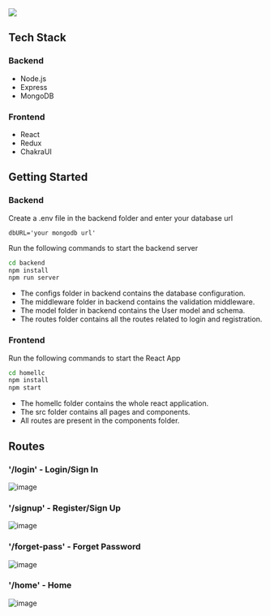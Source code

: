 <img src='https://www.home.llc/guide/nikfiles/uploads/2021/07/homellc-Logo.png' />

## Tech Stack

### Backend
<ul>
<li>Node.js</li>
<li>Express</li>
<li>MongoDB</li>
</ul>

### Frontend
<ul>
<li>React</li>
<li>Redux</li>
<li>ChakraUI</li>
</ul>

## Getting Started


### Backend

Create a .env file in the backend folder and enter your database url
```env
dbURL='your mongodb url'
```
Run the following commands to start the backend server
```sh 
cd backend
npm install
npm run server
```
* The configs folder in backend contains the database configuration.
* The middleware folder in backend contains the validation middleware.
* The model folder in backend contains the User model and schema.
* The routes folder contains all the routes related to login and registration.

### Frontend

Run the following commands to start the React App
```sh
cd homellc
npm install
npm start
```
* The homellc folder contains the whole react application.
* The src folder contains all pages and components.
* All routes are present in the components folder.

## Routes

### '/login' - Login/Sign In
![image](https://user-images.githubusercontent.com/91782650/222635475-9a6d7236-1e58-407d-9578-6a811792f711.jpg)


### '/signup' - Register/Sign Up
![image](https://user-images.githubusercontent.com/91782650/222665006-9ed586fe-b9ac-4bf7-a737-071b37f3c3e6.jpg)

### '/forget-pass' - Forget Password
![image](https://user-images.githubusercontent.com/91782650/222665503-b4dd35de-5f42-4be7-85d3-093f2b506cea.jpg)

### '/home' - Home
![image](https://user-images.githubusercontent.com/91782650/222666021-9e49f0dd-2bb2-4dfc-9f33-ab515e680612.jpg)
